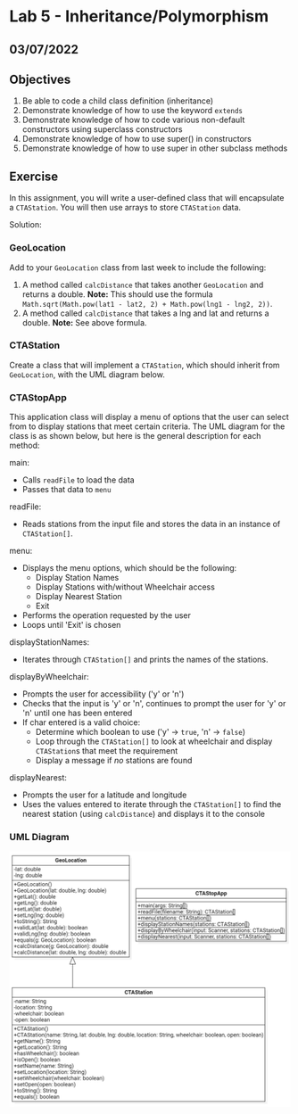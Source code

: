 # Lab 5 - Inheritance/Polymorphism

## 03/07/2022

## Objectives

1. Be able to code a child class definition (inheritance)
2. Demonstrate knowledge of how to use the keyword `extends`
3. Demonstrate knowledge of how to code various non-default constructors using superclass constructors
4. Demonstrate knowledge of how to use super() in constructors
5. Demonstrate knowledge of how to use super in other subclass methods

## Exercise

In this assignment, you will write a user-defined class that will encapsulate a `CTAStation`. You will then use arrays to store `CTAStation` data.

Solution:

### GeoLocation

Add to your `GeoLocation` class from last week to include the following:

1. A method called `calcDistance` that takes another `GeoLocation` and returns a double. **Note:** This should use the formula `Math.sqrt(Math.pow(lat1 - lat2, 2) + Math.pow(lng1 - lng2, 2))`.
2. A method called `calcDistance` that takes a lng and lat and returns a double. **Note:** See above formula.

### CTAStation

Create a class that will implement a `CTAStation`, which should inherit from `GeoLocation`, with the UML diagram below.

### CTAStopApp

This application class will display a menu of options that the user can select from to display stations that meet certain criteria. The UML diagram for the class is as shown below, but here is the general description for each method:

main:

- Calls `readFile` to load the data
- Passes that data to `menu`

readFile:

- Reads stations from the input file and stores the data in an instance of `CTAStation[]`.

menu:

- Displays the menu options, which should be the following:
    - Display Station Names
    - Display Stations with/without Wheelchair access
    - Display Nearest Station
    - Exit
- Performs the operation requested by the user
- Loops until 'Exit' is chosen

displayStationNames:

- Iterates through `CTAStation[]` and prints the names of the stations.

displayByWheelchair:

- Prompts the user for accessibility ('y' or 'n')
- Checks that the input is 'y' or 'n', continues to prompt the user for 'y' or 'n' until one has been entered
- If char entered is a valid choice:
    - Determine which boolean to use ('y' -> `true`, 
    'n' -> `false`)
    - Loop through the `CTAStation[]` to look at wheelchair and display `CTAStation`s that meet the requirement
    - Display a message if _no_ stations are found

displayNearest:

- Prompts the user for a latitude and longitude
- Uses the values entered to iterate through the `CTAStation[]` to find the nearest station (using `calcDistance`) and displays it to the console

### UML Diagram

![Assignment UML](./CTA-Application.png)

